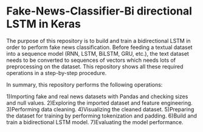 # Fake-News-Classifier-Bi directional LSTM in Keras

The purpose of this repository is to build and train a bidirectional LSTM in order to perform fake news classification. Before feeding a textual dataset into a sequence model (RNN, LSTM, BiLSTM, GRU, etc.), the text dataset needs to be converted to sequences of vectors which needs lots of preprocessing on the dataset. This repository shows all these required operations in a step-by-step procedure.

In summary, this repository performs the following operations:

1)Importing fake and real news datasets with Pandas and checking sizes and null values.
2)Exploring the imported dataset and feature engineering.
3)Performing data cleaning.
4)Visualizing the cleaned dataset.
5)Preparing the dataset for training by performing tokenization and padding.
6)Build and train a bidirectional LSTM model.
7)Evaluating the model performance.
